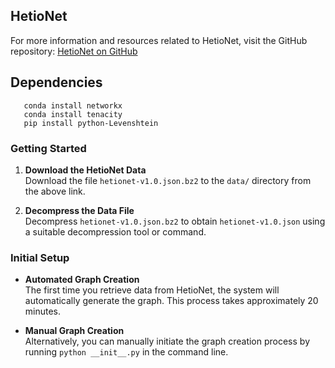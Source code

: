 ## HetioNet
For more information and resources related to HetioNet, visit the GitHub repository:
[HetioNet on GitHub](https://github.com/hetio/hetionet/tree/main/hetnet/json)

## Dependencies
```
   conda install networkx
   conda install tenacity
   pip install python-Levenshtein
```
### Getting Started
1. **Download the HetioNet Data**  
   Download the file `hetionet-v1.0.json.bz2` to the `data/` directory from the above link.

2. **Decompress the Data File**  
   Decompress `hetionet-v1.0.json.bz2` to obtain `hetionet-v1.0.json` using a suitable decompression tool or command.

### Initial Setup
- **Automated Graph Creation**  
  The first time you retrieve data from HetioNet, the system will automatically generate the graph. This process takes approximately 20 minutes.
  
- **Manual Graph Creation**  
  Alternatively, you can manually initiate the graph creation process by running `python __init__.py` in the command line.

